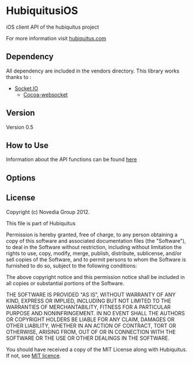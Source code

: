 # HubiquitusiOS
iOS client API of the hubiquitus project

For more information visit [hubiquitus.com](http://hubiquitus.com/)

## Dependency
All dependency are included in the vendors directory.
This library works thanks to : 

* [Socket.IO](https://github.com/bnadim/socket.IO-objc)
    * [Cocoa-websocket](https://github.com/bnadim/cocoa-websocket)

## Version
Version 0.5

## How to Use
Information about the API functions can be found [here](https://github.com/hubiquitus/hubiquitusjs/wiki/_pages)

## Options

## License 

Copyright (c) Novedia Group 2012.

This file is part of Hubiquitus

Permission is hereby granted, free of charge, to any person obtaining a copy
of this software and associated documentation files (the "Software"), to deal
in the Software without restriction, including without limitation the rights
to use, copy, modify, merge, publish, distribute, sublicense, and/or sell copies
of the Software, and to permit persons to whom the Software is furnished to do so,
subject to the following conditions:

The above copyright notice and this permission notice shall be included in all copies
or substantial portions of the Software.

THE SOFTWARE IS PROVIDED "AS IS", WITHOUT WARRANTY OF ANY KIND, EXPRESS OR IMPLIED,
INCLUDING BUT NOT LIMITED TO THE WARRANTIES OF MERCHANTABILITY, FITNESS FOR A PARTICULAR
PURPOSE AND NONINFRINGEMENT. IN NO EVENT SHALL THE AUTHORS OR COPYRIGHT HOLDERS BE LIABLE
FOR ANY CLAIM, DAMAGES OR OTHER LIABILITY, WHETHER IN AN ACTION OF CONTRACT, TORT OR OTHERWISE,
ARISING FROM, OUT OF OR IN CONNECTION WITH THE SOFTWARE OR THE USE OR OTHER DEALINGS IN THE SOFTWARE.

You should have received a copy of the MIT License along with Hubiquitus.
If not, see [MIT licence](http://opensource.org/licenses/mit-license.php).
